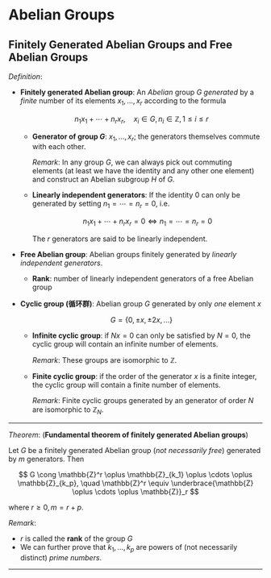 # Abelian Groups

## Finitely Generated Abelian Groups and Free Abelian Groups

*Definition*: 

- **Finitely generated Abelian group**: An *Abelian* group $G$ *generated* by a *finite* number of its elements $x_1, ..., x_r$ according to the formula

    $$
    n_1 x_1 + \cdots + n_r x_r ,\quad 
    x_i \in G, n_i \in \mathbb{Z}, 1 \le i \le r
    $$

    - **Generator of group $G$**: $x_1, ..., x_r$; the generators themselves commute with each other.

        *Remark*: In any group $G$, we can always pick out commuting elements (at least we have the identity and any other one element) and construct an Abelian subgroup $H$ of $G$.

    - **Linearly independent generators**: If the identity 0 can only be generated by setting $n_1 = \cdots = n_r = 0$, i.e.

        $$
        n_1 x_1 + \cdots + n_r x_r = 0 
        \Leftrightarrow
        n_1 = \cdots = n_r = 0
        $$

        The $r$ generators are said to be linearly independent.

- **Free Abelian group**: Abelian groups finitely generated by *linearly independent generators*.
    
    - **Rank**: number of linearly independent generators of a free Abelian group

- **Cyclic group (循环群)**: Abelian group $G$ generated by only *one* element $x$
    
    $$
    G = \{0, \pm x, \pm 2x, ...\}
    $$

    - **Infinite cyclic group**: if $N x = 0$ can only be satisfied by $N = 0$, the cyclic group will contain an infinite number of elements. 

        *Remark*: These groups are isomorphic to $\mathbb{Z}$.

    - **Finite cyclic group**: if the order of the generator $x$ is a finite integer, the cyclic group will contain a finite number of elements. 

        *Remark*: Finite cyclic groups generated by an generator of order $N$ are isomorphic to $\mathbb{Z}_N$.

----

*Theorem*: (**Fundamental theorem of finitely generated Abelian groups**)

Let $G$ be a finitely generated Abelian group (*not necessarily free*) generated by $m$ generators. Then

$$
G \cong 
\mathbb{Z}^r \oplus \mathbb{Z}_{k_1} \oplus \cdots \oplus \mathbb{Z}_{k_p}, \quad
\mathbb{Z}^r \equiv \underbrace{\mathbb{Z} \oplus \cdots \oplus \mathbb{Z}}_r
$$

where $r \ge 0, m = r + p$. 

*Remark*: 

- $r$ is called the **rank** of the group $G$
- We can further prove that $k_1, ..., k_p$ are powers of (not necessarily distinct) *prime numbers*.
  
----


